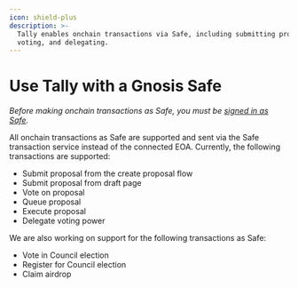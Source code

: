 ```yaml
---
icon: shield-plus
description: >-
  Tally enables onchain transactions via Safe, including submitting proposals,
  voting, and delegating.
---
```


# Use Tally with a Gnosis Safe

_Before making onchain transactions as Safe, you must be_ [_signed in as Safe_](../../making-onchain-transactions-as-safe/vote-with-a-gnosis-safe.md)_._&#x20;

All onchain transactions as Safe are supported and sent via the Safe transaction service instead of the connected EOA. Currently, the following transactions are supported:&#x20;

* Submit proposal from the create proposal flow&#x20;
* Submit proposal from draft page&#x20;
* Vote on proposal&#x20;
* Queue proposal&#x20;
* Execute proposal&#x20;
* Delegate voting power&#x20;

We are also working on support for the following transactions as Safe:&#x20;

* Vote in Council election&#x20;
* Register for Council election&#x20;
* Claim airdrop
